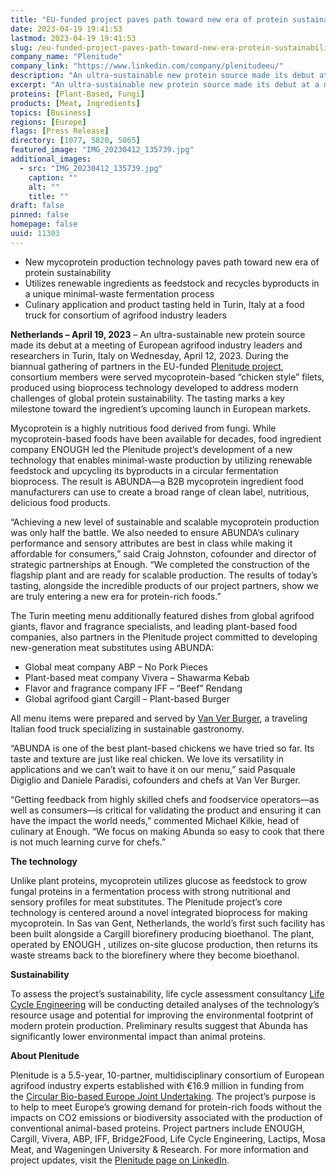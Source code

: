 ```yaml
---
title: "EU-funded project paves path toward new era of protein sustainability"
date: 2023-04-19 19:41:53
lastmod: 2023-04-19 19:41:53
slug: /eu-funded-project-paves-path-toward-new-era-protein-sustainability
company_name: "Plenitude"
company_link: "https://www.linkedin.com/company/plenitudeeu/"
description: "An ultra-sustainable new protein source made its debut at a meeting of European agrifood industry leaders and researchers in Turin, Italy on Wednesday, April 12, 2023"
excerpt: "An ultra-sustainable new protein source made its debut at a meeting of European agrifood industry leaders and researchers in Turin, Italy on Wednesday, April 12, 2023"
proteins: [Plant-Based, Fungi]
products: [Meat, Ingredients]
topics: [Business]
regions: [Europe]
flags: [Press Release]
directory: [1077, 5820, 5865]
featured_image: "IMG_20230412_135739.jpg"
additional_images:
  - src: "IMG_20230412_135739.jpg"
    caption: ""
    alt: ""
    title: ""
draft: false
pinned: false
homepage: false
uuid: 11303
---
```

<ul>
<li>New mycoprotein production technology paves path toward new era of protein sustainability</li>
<li>Utilizes renewable ingredients as feedstock and recycles byproducts in a unique minimal-waste fermentation process</li>
<li>Culinary application and product tasting held in Turin, Italy at a food truck for consortium of agrifood industry leaders</li>
</ul>
<p><strong>Netherlands – April 19, 2023</strong> – An ultra-sustainable new protein source made its debut at a meeting of European agrifood industry leaders and researchers in Turin, Italy on Wednesday, April 12, 2023. During the biannual gathering of partners in the EU-funded <a href="https://www.linkedin.com/company/plenitudeeu/">Plenitude project</a>, consortium members were served mycoprotein-based “chicken style” filets, produced using bioprocess technology developed to address modern challenges of global protein sustainability. The tasting marks a key milestone toward the ingredient’s upcoming launch in European markets.</p>
<p>Mycoprotein is a highly nutritious food derived from fungi. While mycoprotein-based foods have been available for decades, food ingredient company ENOUGH led the Plenitude project’s development of a new technology that enables minimal-waste production by utilizing renewable feedstock and upcycling its byproducts in a circular fermentation bioprocess. The result is ABUNDA—a B2B mycoprotein ingredient food manufacturers can use to create a broad range of clean label, nutritious, delicious food products.</p>
<p>“Achieving a new level of sustainable and scalable mycoprotein production was only half the battle. We also needed to ensure ABUNDA’s culinary performance and sensory attributes are best in class while making it affordable for consumers,” said Craig Johnston, cofounder and director of strategic partnerships at Enough. “We completed the construction of the flagship plant and are ready for scalable production. The results of today’s tasting, alongside the incredible products of our project partners, show we are truly entering a new era for protein-rich foods.” </p>
<p>The Turin meeting menu additionally featured dishes from global agrifood giants, flavor and fragrance specialists, and leading plant-based food companies, also partners in the Plenitude project committed to developing new-generation meat substitutes using ABUNDA:</p>
<ul>
<li>Global meat company ABP – No Pork Pieces</li>
<li>Plant-based meat company Vivera – Shawarma Kebab</li>
<li>Flavor and fragrance company IFF – “Beef” Rendang</li>
<li>Global agrifood giant Cargill – Plant-based Burger</li>
</ul>
<p>All menu items were prepared and served by <a href="https://www.vanverburger.it/">Van Ver Burger</a>, a traveling Italian food truck specializing in sustainable gastronomy.</p>
<p>“ABUNDA is one of the best plant-based chickens we have tried so far. Its taste and texture are just like real chicken. We love its versatility in applications and we can’t wait to have it on our menu,” said Pasquale Digiglio and Daniele Paradisi, cofounders and chefs at Van Ver Burger.</p>
<p>“Getting feedback from highly skilled chefs and foodservice operators—as well as consumers—is critical for validating the product and ensuring it can have the impact the world needs,” commented Michael Kilkie, head of culinary at Enough. “We focus on making Abunda so easy to cook that there is not much learning curve for chefs.”</p>
<p><strong>The technology</strong></p>
<p>Unlike plant proteins, mycoprotein utilizes glucose as feedstock to grow fungal proteins in a fermentation process with strong nutritional and sensory profiles for meat substitutes. The Plenitude project’s core technology is centered around a novel integrated bioprocess for making mycoprotein. In Sas van Gent, Netherlands, the world’s first such facility has been built alongside a Cargill biorefinery producing bioethanol. The plant, operated by ENOUGH , utilizes on-site glucose production, then returns its waste streams back to the biorefinery where they become bioethanol.</p>
<p><strong>Sustainability</strong></p>
<p>To assess the project’s sustainability, life cycle assessment consultancy <a href="http://www.lcengineering.eu/">Life Cycle Engineering</a> will be conducting detailed analyses of the technology’s resource usage and potential for improving the environmental footprint of modern protein production. Preliminary results suggest that Abunda has significantly lower environmental impact than animal proteins.</p>
<p><strong>About Plenitude</strong></p>
<p>Plenitude is a 5.5-year, 10-partner, multidisciplinary consortium of European agrifood industry experts established with €16.9 million in funding from the <a href="https://www.cbe.europa.eu/projects/plenitude">Circular Bio-based Europe Joint Undertaking</a>. The project’s purpose is to help to meet Europe’s growing demand for protein-rich foods without the impacts on CO2 emissions or biodiversity associated with the production of conventional animal-based proteins. Project partners include ENOUGH, Cargill, Vivera, ABP, IFF, Bridge2Food, Life Cycle Engineering, Lactips, Mosa Meat, and Wageningen University & Research. For more information and project updates, visit the <a href="https://www.linkedin.com/company/plenitudeeu/">Plenitude page on LinkedIn</a>.</p>
